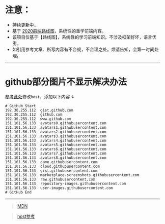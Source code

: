 # 注意：
- 持续更新中...
- 基于 [2020前端路线图](https://roadmap.sh/frontend)，系统性的重学前端内容。
- 该项目仅基于【路线图】，系统性的学习前端知识。不涉及框架好坏，语言优劣。
- 如引用参考文章、所写内容有不合规，不合理之处。烦请告知，会第一时间处理。














---
# github部分图片不显示解决办法
[参考此处](https://github.com/googlehosts/hosts/blob/master/hosts-files/hosts)修改`host`，添加以下内容 ↓
```
# GitHub Start
192.30.255.112	gist.github.com
192.30.255.112	github.com
192.30.255.112	www.github.com
151.101.56.133	avatars0.githubusercontent.com
151.101.56.133	avatars1.githubusercontent.com
151.101.56.133	avatars2.githubusercontent.com
151.101.56.133	avatars3.githubusercontent.com
151.101.56.133	avatars4.githubusercontent.com
151.101.56.133	avatars5.githubusercontent.com
151.101.56.133	avatars6.githubusercontent.com
151.101.56.133	avatars7.githubusercontent.com
151.101.56.133	avatars8.githubusercontent.com
151.101.56.133	camo.githubusercontent.com
151.101.56.133	cloud.githubusercontent.com
151.101.56.133	gist.githubusercontent.com
151.101.56.133	marketplace-screenshots.githubusercontent.com
151.101.56.133	raw.githubusercontent.com
151.101.56.133	repository-images.githubusercontent.com
151.101.56.133	user-images.githubusercontent.com
# GitHub End
```

---
> [MDN](https://developer.mozilla.org/zh-CN/docs/Web)


> [host参考](https://github.com/googlehosts/hosts/blob/master/hosts-files/hosts)